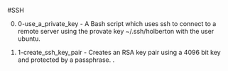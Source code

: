 #SSH

0. 0-use_a_private_key - A Bash script which uses ssh to connect to a remote server using the provate key ~/.ssh/holberton with the user ubuntu.

1. 1-create_ssh_key_pair - Creates an RSA key pair using a 4096 bit key and protected by a passphrase.
.